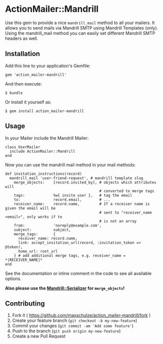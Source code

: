 # ActionMailer::Mandrill

Use this gem to provide a nice `mandrill_mail` method to all your mailers.
It allows you to send mails via Mandrill SMTP using Mandrill Templates (only).
Using the mandrill_mail method you can easily set different Mandrill SMTP headers as well.

## Installation

Add this line to your application's Gemfile:

    gem 'action_mailer-mandrill'

And then execute:

    $ bundle

Or install it yourself as:

    $ gem install action_mailer-mandrill

## Usage

In your Mailer include the Mandrill Mailer:

    class UserMailer
      include ActionMailer::Mandrill
    end

Now you can use the mandrill mail method in your mail methods:

    def invitation_instructions(record)
      mandrill_mail 'user-friend-request', # mandrill template slug
        merge_objects:    [record.invited_by], # objects which attributes will 
                                               # converted to merge tags
        tags:             %w{ invite user },   # tag the email
        to:               record.email,        # ...
        receiver_name:    record.name,         # If a receiver name is given the email will be 
                                               # sent to "receiver_name <email>", only works if to 
                                               # is not an array
        from:             'noreply@example.com',
        subject:          subject,
        merge_tags:       { 
          receiver_name: record.name,
          link: accept_invitation_url(record, :invitation_token => @token),
          home_url: root_url
        } # add additional merge tags, e.g. receiver_name = *|RECEIVER_NAME|*
    end

See the documentation or inline comment in the code to see all available options.

**Also please use the [Mandrill::Serializer](https://github.com/maxschulze/mandrill-serializer) for `merge_objects`!**

## Contributing

1. Fork it ( https://github.com/maxschulze/action_mailer-mandrill/fork )
2. Create your feature branch (`git checkout -b my-new-feature`)
3. Commit your changes (`git commit -am 'Add some feature'`)
4. Push to the branch (`git push origin my-new-feature`)
5. Create a new Pull Request
